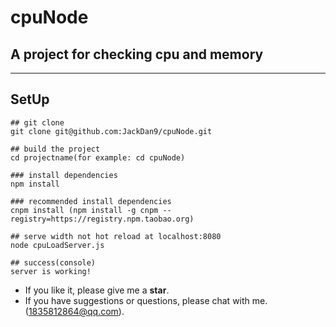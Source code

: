 # cpuNode
## A project for checking cpu and memory

------

## SetUp
```
## git clone
git clone git@github.com:JackDan9/cpuNode.git

## build the project
cd projectname(for example: cd cpuNode)

### install dependencies
npm install

### recommended install dependencies
cnpm install (npm install -g cnpm --registry=https://registry.npm.taobao.org)

## serve width not hot reload at localhost:8080
node cpuLoadServer.js

## success(console)
server is working!
```

- If you like it, please give me a **star**.
- If you have suggestions or questions, please chat with me.(1835812864@qq.com).
